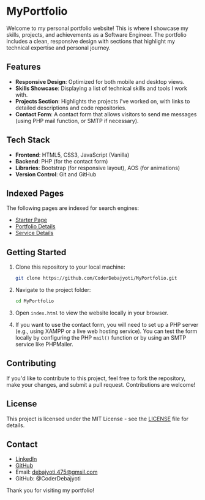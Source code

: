 # MyPortfolio

Welcome to my personal portfolio website! This is where I showcase my skills, projects, and achievements as a Software Engineer. The portfolio includes a clean, responsive design with sections that highlight my technical expertise and personal journey.

## Features

- **Responsive Design**: Optimized for both mobile and desktop views.
- **Skills Showcase**: Displaying a list of technical skills and tools I work with.
- **Projects Section**: Highlights the projects I've worked on, with links to detailed descriptions and code repositories.
- **Contact Form**: A contact form that allows visitors to send me messages (using PHP mail function, or SMTP if necessary).

## Tech Stack

- **Frontend**: HTML5, CSS3, JavaScript (Vanilla)
- **Backend**: PHP (for the contact form)
- **Libraries**: Bootstrap (for responsive layout), AOS (for animations)
- **Version Control**: Git and GitHub

## Indexed Pages

The following pages are indexed for search engines:

- [Starter Page](starter-page.html)
- [Portfolio Details](portfolio-details.html)
- [Service Details](service-details.html)

## Getting Started

1. Clone this repository to your local machine:
    ```bash
    git clone https://github.com/CoderDebajyoti/MyPortfolio.git
    ```
2. Navigate to the project folder:
    ```bash
    cd MyPortfolio
    ```

3. Open `index.html` to view the website locally in your browser.

4. If you want to use the contact form, you will need to set up a PHP server (e.g., using XAMPP or a live web hosting service). You can test the form locally by configuring the PHP `mail()` function or by using an SMTP service like PHPMailer.

## Contributing

If you'd like to contribute to this project, feel free to fork the repository, make your changes, and submit a pull request. Contributions are welcome!

## License

This project is licensed under the MIT License - see the [LICENSE](LICENSE) file for details.

## Contact

- [LinkedIn](https://www.linkedin.com/in/coder-debajyoti-das/)
- [GitHub](https://github.com/CoderDebajyoti)
- Email: debajyoti.475@gmsil.com
- GitHub: @CoderDebajyoti

Thank you for visiting my portfolio!
